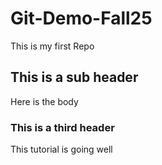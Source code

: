 # Git-Demo-Fall25
This is my first Repo

## This is a sub header
Here is the body

### This is a third header
This tutorial is going well